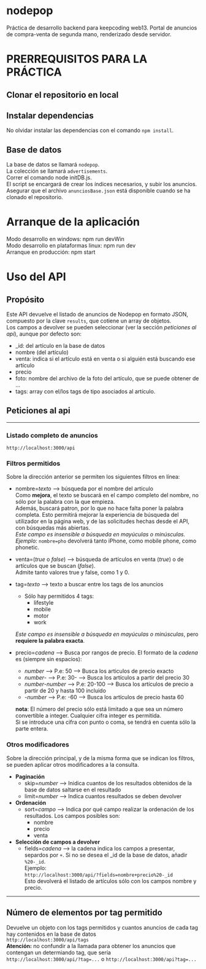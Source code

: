 # nodepop
Práctica de desarrollo backend para keepcoding web13. 
Portal de anuncios de compra-venta de segunda mano, renderizado desde servidor.

# PRERREQUISITOS PARA LA PRÁCTICA
## Clonar el repositorio en local
## Instalar dependencias
No olvidar instalar las dependencias con el comando `npm install`.  
## Base de datos
La base de datos se llamará `nodepop`.  
La colección se llamará `advertisements`.  
Correr el comando node initDB.js.  
El script se encargará de crear los índices necesarios, y subir los anuncios.  
Asegurar que el archivo `anunciosBase.json` está disponible cuando se ha clonado
el repositorio.


# Arranque de la aplicación  
Modo desarrollo en windows: npm run devWin  
Modo desarrollo en plataformas linux: npm run dev  
Arranque en producción: npm start  

# Uso del API
## Propósito
Este API devuelve el listado de anuncios de Nodepop en formato JSON, compuesto por la clave `results`, que cotiene un array de objetos.  
Los campos a devolver se pueden seleccionar (ver la sección *peticiones al api*), aunque por defecto son:  
- _id: del artículo en la base de datos
- nombre (del artículo)
- venta: indica si el artículo está en venta o si alguién está buscando ese artículo
- precio
- foto: nombre del archivo de la foto del artículo, que se puede obtener de ...
- tags: array con el/los tags de tipo asociados al artículo.
## Peticiones al api
---
### Listado completo de anuncios  
`http://localhost:3000/api`

### Filtros permitidos  
Sobre la dirección anterior se permiten los siguientes
filtros en línea:  

- nombre=*texto* --> búsqueda por el nombre del artículo  
Como **mejora**, el texto se buscará en el campo completo
del nombre, no sólo por la palabra con la que empieza.  
Además, buscará patron, por lo que no hace falta poner
la palabra completa. Esto permitirá mejorar la experiencia de búsqueda del utilizador en la página web, y de las
solicitudes hechas desde el API, con búsquedas más abiertas.  
*Este campo es insensible a búsqueda en mayúculas o minúsculas.*   
*Ejemplo:* `nombre=pho` devolverá tanto iPhone, como mobile phone, como phonetic.  
- venta=(*true* o *false*) --> búsqueda de artículos en venta (*true*) o de artículos que se buscan (*false*).  
Admite tanto valores true y false, como 1 y 0.
- tag=*texto* --> texto a buscar entre los tags de los anuncios  
  - Sólo hay permitidos 4 tags:
    - lifestyle
    - mobile
    - motor
    - work  

  *Este campo es insensible a búsqueda en mayúculas o minúsculas*, pero **requiere la palabra exacta**.
- precio=*cadena* --> Busca por rangos de precio. El formato de la *cadena* es (siempre sin espacios):
  - *number* --> P.e: 50 --> Busca los articulos de precio exacto
  - *number*- --> P.e: 30- --> Busca los artículos a partir del precio 30
  - *number*-*number* --> P.e: 20-100 --> Busca los artículos de precio a partir de 20 y hasta 100 incluido
  - -*number* --> P.e: -60 --> Busca los artículos de precio hasta 60  
  
  **nota**: El número del precio sólo está limitado a que sea un número convertible a integer.
  Cualquier cifra integer es permitida.  
  Si se introduce una cifra con punto o coma, se
  tendrá en cuenta sólo la parte entera.   

### Otros modificadores  
Sobre la dirección principal, y de la misma forma que se indican los filtros, se pueden aplicar otros modificadores a la consulta.
- **Paginación**
  - skip=*number* --> Inidica cuantos de los resultados obtenidos de la base de datos saltarse en el resultado
  - limit=*number* --> Indica cuantos resultados se deben devolver
- **Ordenación**  
  - sort=*campo* --> Indica por qué campo realizar la ordenación de los resultados. Los campos posibles son:
    - nombre
    - precio
    - venta
- **Selección de campos a devolver**
  - fields=*cadena* --> la cadena indica los campos a presentar, separdos por `+`. Si no se desea el _id de la base de datos, añadir `%20-_id`.  
  Ejemplo:  
  `http://localhost:3000/api/?fields=nombre+precio%20-_id`  
  Esto devolverá el listado de artículos sólo con los campos nombre y precio.  
---  
## Número de elementos por tag permitido
Devuelve un objeto con los tags permitidos y cuantos anuncios de cada tag hay contenidos en la base de datos  
`http://localhost:3000/api/tags`  
**Atención:**  no confundir a la llamada para obtener los
anuncios que contengan un determiando tag, que sería  
`http://localhost:3000/api/?tag=...` o
`http://localhost:3000/api?tag=...`  






